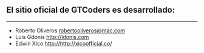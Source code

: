 ## El sitio oficial de GTCoders es desarrollado:
------
* Roberto Oliveros <robertooliveros@mac.com>
* Luis Gdonis <http://ldonis.com>
* Edwin Xico <http://http://xicoofficial.co/>
